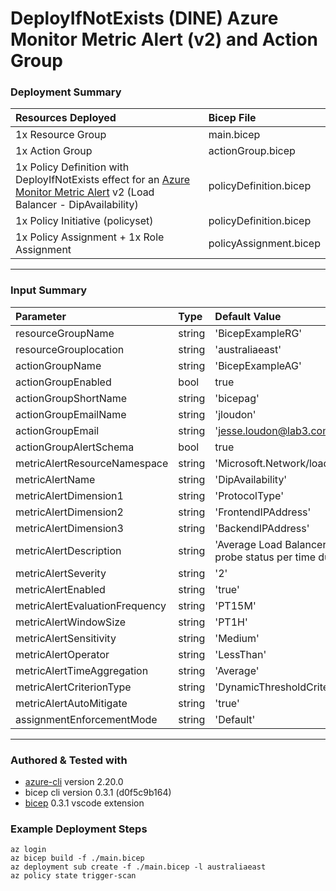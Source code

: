 # DeployIfNotExists (DINE) Azure Monitor Metric Alert (v2) and Action Group

### Deployment Summary
Resources Deployed | Bicep File
:----------|:-----
1x Resource Group | main.bicep
1x Action Group | actionGroup.bicep
1x Policy Definition with DeployIfNotExists effect for an [Azure Monitor Metric Alert](https://docs.microsoft.com/en-us/azure/azure-monitor/alerts/alerts-metric) v2 (Load Balancer - DipAvailability) | policyDefinition.bicep
1x Policy Initiative (policyset) | policyDefinition.bicep
1x Policy Assignment + 1x Role Assignment | policyAssignment.bicep
------------------------

### Input Summary
Parameter | Type | Default Value
:----------|:-----|:--------
resourceGroupName | string | 'BicepExampleRG'
resourceGrouplocation | string |'australiaeast'
actionGroupName | string |'BicepExampleAG'
actionGroupEnabled | bool |true
actionGroupShortName | string |'bicepag'
actionGroupEmailName | string |'jloudon'
actionGroupEmail | string |'jesse.loudon@lab3.com.au'
actionGroupAlertSchema | bool | true
metricAlertResourceNamespace | string | 'Microsoft.Network/loadBalancers'
metricAlertName | string | 'DipAvailability'
metricAlertDimension1 | string | 'ProtocolType'
metricAlertDimension2 | string | 'FrontendIPAddress'
metricAlertDimension3 | string | 'BackendIPAddress'
metricAlertDescription | string | 'Average Load Balancer health probe status per time duration'
metricAlertSeverity | string | '2'
metricAlertEnabled | string | 'true'
metricAlertEvaluationFrequency | string | 'PT15M'
metricAlertWindowSize | string |'PT1H'
metricAlertSensitivity | string | 'Medium'
metricAlertOperator | string | 'LessThan'
metricAlertTimeAggregation | string | 'Average'
metricAlertCriterionType | string | 'DynamicThresholdCriterion'
metricAlertAutoMitigate | string | 'true'
assignmentEnforcementMode | string | 'Default'
-----------------------------

### Authored & Tested with
* [azure-cli](https://docs.microsoft.com/en-us/cli/azure/install-azure-cli) version 2.20.0
* bicep cli version 0.3.1 (d0f5c9b164)
* [bicep](https://marketplace.visualstudio.com/items?itemName=ms-azuretools.vscode-bicep) 0.3.1 vscode extension

### Example Deployment Steps
```
az login
az bicep build -f ./main.bicep
az deployment sub create -f ./main.bicep -l australiaeast
az policy state trigger-scan
```
